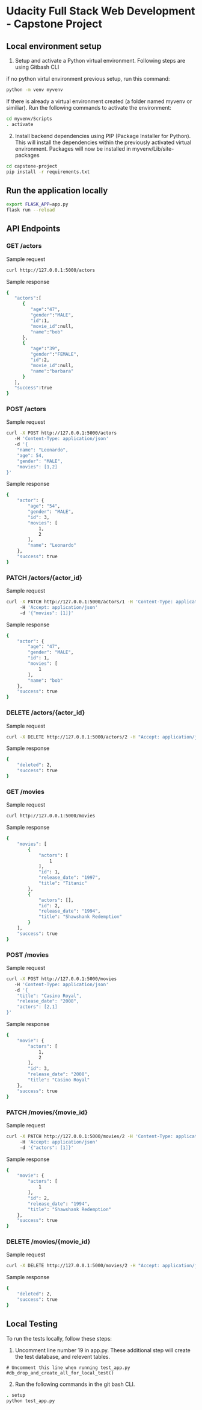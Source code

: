 # Udacity Full Stack Web Development - Capstone Project

## Local environment setup

1. Setup and activate a Python virtual environment. Following steps are using Gitbash CLI

if no python virtul environment previous setup, run this command:

```bash
python -m venv myvenv
```

If there is already a virtual environment created (a folder named myvenv or similiar). Run the following commands to activate the environment:

```bash
cd myvenv/Scripts
. activate
```

2. Install backend dependencies using PIP (Package Installer for Python). This will install the dependencies within the previously activated virtual environment. Packages will now be installed in myvenv/Lib/site-packages

```bash
cd capstone-project
pip install -r requirements.txt
```

## Run the application locally

```bash
export FLASK_APP=app.py
flask run --reload
```

## API Endpoints

### GET /actors

Sample request

```bash
curl http://127.0.0.1:5000/actors
```

Sample response

```bash
{
   "actors":[
      {
         "age":"47",
         "gender":"MALE",
         "id":1,
         "movie_id":null,
         "name":"bob"
      },
      {
         "age":"39",
         "gender":"FEMALE",
         "id":2,
         "movie_id":null,
         "name":"barbara"
      }
   ],
   "success":true
}
```

### POST /actors

Sample request

```bash
curl -X POST http://127.0.0.1:5000/actors
   -H 'Content-Type: application/json'
   -d '{
    "name": "Leonardo",
    "age": 54,
    "gender": "MALE",
    "movies": [1,2]
}'
```

Sample response

```bash
{
    "actor": {
        "age": "54",
        "gender": "MALE",
        "id": 3,
        "movies": [
            1,
            2
        ],
        "name": "Leonardo"
    },
    "success": true
}
```

### PATCH /actors/{actor_id}

Sample request

```bash
curl -X PATCH http://127.0.0.1:5000/actors/1 -H 'Content-Type: application/json'
     -H 'Accept: application/json'
     -d '{"movies": [1]}'
```

Sample response

```bash
{
    "actor": {
        "age": "47",
        "gender": "MALE",
        "id": 1,
        "movies": [
            1
        ],
        "name": "bob"
    },
    "success": true
}
```

### DELETE /actors/{actor_id}

Sample request

```bash
curl -X DELETE http://127.0.0.1:5000/actors/2 -H "Accept: application/json"
```

Sample response

```bash
{
    "deleted": 2,
    "success": true
}

```

### GET /movies

Sample request

```bash
curl http://127.0.0.1:5000/movies
```

Sample response

```bash
{
    "movies": [
        {
            "actors": [
                1
            ],
            "id": 1,
            "release_date": "1997",
            "title": "Titanic"
        },
        {
            "actors": [],
            "id": 2,
            "release_date": "1994",
            "title": "Shawshank Redemption"
        }
    ],
    "success": true
}
```

### POST /movies

Sample request

```bash
curl -X POST http://127.0.0.1:5000/movies
   -H 'Content-Type: application/json'
   -d '{
    "title": "Casino Royal",
    "release_date": "2008",
    "actors": [2,1]
}'
```

Sample response

```bash
{
    "movie": {
        "actors": [
            1,
            2
        ],
        "id": 3,
        "release_date": "2008",
        "title": "Casino Royal"
    },
    "success": true
}
```

### PATCH /movies/{movie_id}

Sample request

```bash
curl -X PATCH http://127.0.0.1:5000/movies/2 -H 'Content-Type: application/json'
     -H 'Accept: application/json'
     -d '{"actors": [1]}'
```

Sample response

```bash
{
    "movie": {
        "actors": [
            1
        ],
        "id": 2,
        "release_date": "1994",
        "title": "Shawshank Redemption"
    },
    "success": true
}
```

### DELETE /movies/{movie_id}

Sample request

```bash
curl -X DELETE http://127.0.0.1:5000/movies/2 -H "Accept: application/json"

```

Sample response
```bash
{
    "deleted": 2,
    "success": true
}
```

## Local Testing

To run the tests locally, follow these steps:

1. Uncomment line number 19 in app.py. These additional step will create the test database, and relevent tables.

```
# Uncomment this line when running test_app.py
#db_drop_and_create_all_for_local_test()
```
2. Run the following commands in the git bash CLI. 

```bash
. setup
python test_app.py

```





